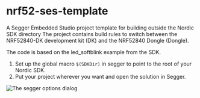 # nrf52-ses-template
A Segger Embedded Studio project template for building outside the Nordic SDK directory
The project contains build rules to switch between the NRF52840-DK development kit (DK) and
the  NRF52840 Dongle (Dongle).

The code is based on the led_softblink example from the SDK.

1. Set up the global macro `$(SDKDir)` in segger to point to the root of your Nordic SDK.
2. Put your project wherever you want and open the solution in Segger.

![The segger options dialog](https://i.imgur.com/M7c6d4s.png "Setting global macro")
